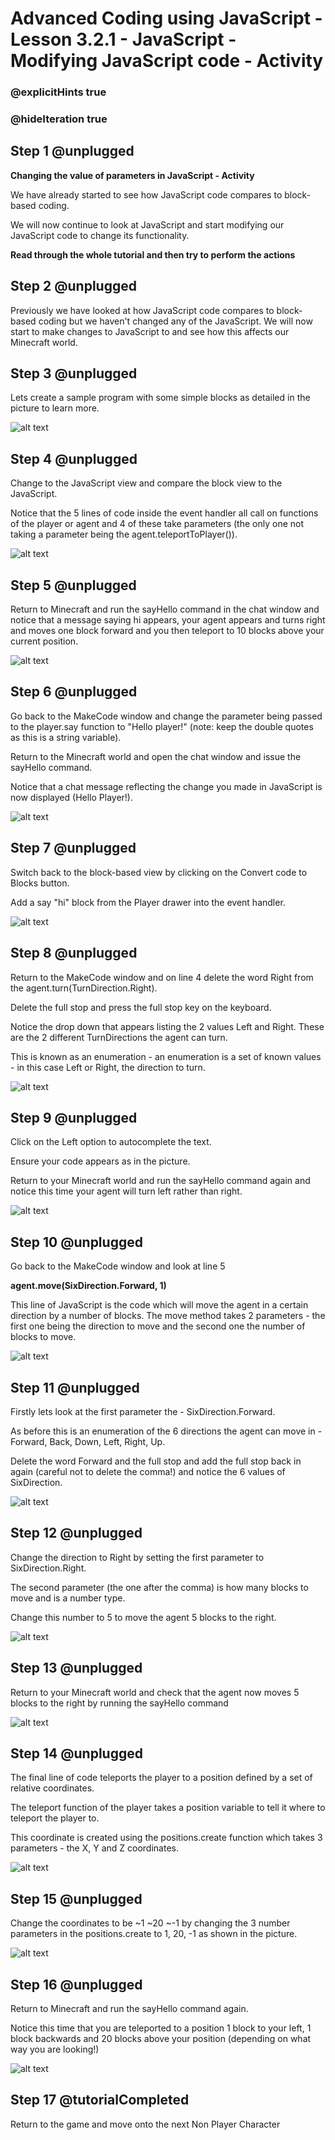 # Advanced Coding using JavaScript - Lesson 3.2.1 - JavaScript - Modifying JavaScript code - Activity

### @explicitHints true
### @hideIteration true

## Step 1 @unplugged
**Changing the value of parameters in JavaScript - Activity**

We have already started to see how JavaScript code compares to block-based coding.

We will now continue to look at JavaScript and start modifying our JavaScript code to change its functionality.

**Read through the whole tutorial and then try to perform the actions**

## Step 2 @unplugged
Previously we have looked at how JavaScript code compares to block-based coding but we haven't changed any of the JavaScript. We will now start to make changes to JavaScript to and see how this affects our Minecraft world.

## Step 3 @unplugged
Lets create a sample program with some simple blocks as detailed in the picture to learn more.

![alt text](https://advancedjs.codingcredentials.com/Lesson3/3.2.1/images/1.jpg?raw=true "Code builder")

## Step 4 @unplugged
Change to the JavaScript view and compare the block view to the JavaScript.

Notice that the 5 lines of code inside the event handler all call on functions of the player or agent and 4 of these take parameters (the only one not taking a parameter being the agent.teleportToPlayer()).

![alt text](https://advancedjs.codingcredentials.com/Lesson3/3.2.1/images/2.jpg?raw=true "Code builder")

## Step 5 @unplugged
Return to Minecraft and run the sayHello command in the chat window and notice that a message saying hi appears, your agent appears and turns right and moves one block forward and you then teleport to 10 blocks above your current position.

![alt text](https://advancedjs.codingcredentials.com/Lesson3/3.2.1/images/3.jpg?raw=true "Code builder")

## Step 6 @unplugged
Go back to the MakeCode window and change the parameter being passed to the player.say function to "Hello player!" (note: keep the double quotes as this is a string variable).

Return to the Minecraft world and open the chat window and issue the sayHello command.

Notice that a chat message reflecting the change you made in JavaScript is now displayed (Hello Player!).

![alt text](https://advancedjs.codingcredentials.com/Lesson3/3.2.1/images/4.jpg?raw=true "Code builder")
## Step 7 @unplugged
Switch back to the block-based view by clicking on the Convert code to Blocks button. 

Add a say "hi" block from the Player drawer into the event handler.

![alt text](https://advancedjs.codingcredentials.com/Lesson3/3.2.1/images/5.jpg?raw=true "Code builder")

## Step 8 @unplugged
Return to the MakeCode window and on line 4 delete the word Right from the agent.turn(TurnDirection.Right).

Delete the full stop and press the full stop key on the keyboard.

Notice the drop down that appears listing the 2 values Left and Right. These are the 2 different TurnDirections the agent can turn.

This is known as an enumeration - an enumeration is a set of known values - in this case Left or Right, the direction to turn.

![alt text](https://advancedjs.codingcredentials.com/Lesson3/3.2.1/images/6.jpg?raw=true "Code builder")

## Step 9 @unplugged
Click on the Left option to autocomplete the text.

Ensure your code appears as in the picture.

Return to your Minecraft world and run the sayHello command again and notice this time your agent will turn left rather than right.

![alt text](https://advancedjs.codingcredentials.com/Lesson3/3.2.1/images/7.jpg?raw=true "Code builder")

## Step 10 @unplugged
Go back to the MakeCode window and look at line 5

**agent.move(SixDirection.Forward, 1)**

This line of JavaScript is the code which will move the agent in a certain direction by a number of blocks. The move method takes 2 parameters - the first one being the direction to move and the second one the number of blocks to move.

![alt text](https://advancedjs.codingcredentials.com/Lesson3/3.2.1/images/8.jpg?raw=true "Code builder")

## Step 11 @unplugged
Firstly lets look at the first parameter the - SixDirection.Forward.

As before this is an enumeration of the 6 directions the agent can move in - Forward, Back, Down, Left, Right, Up.

Delete the word Forward and the full stop and add the full stop back in again (careful not to delete the comma!) and notice the 6 values of SixDirection.

![alt text](https://advancedjs.codingcredentials.com/Lesson3/3.2.1/images/9.jpg?raw=true "Code builder")

## Step 12 @unplugged
Change the direction to Right by setting the first parameter to SixDirection.Right.

The second parameter (the one after the comma) is how many blocks to move and is a number type.

Change this number to 5 to move the agent 5 blocks to the right.

![alt text](https://advancedjs.codingcredentials.com/Lesson3/3.2.1/images/10.jpg?raw=true "Code builder")

## Step 13 @unplugged
Return to your Minecraft world and check that the agent now moves 5 blocks to the right by running the sayHello command

![alt text](https://advancedjs.codingcredentials.com/Lesson3/3.2.1/images/11.jpg?raw=true "Code builder")

## Step 14 @unplugged
The final line of code teleports the player to a position defined by a set of relative coordinates.

The teleport function of the player takes a position variable to tell it where to teleport the player to.

This coordinate is created using the positions.create function which takes 3 parameters - the X, Y and Z coordinates.

![alt text](https://advancedjs.codingcredentials.com/Lesson3/3.2.1/images/12.jpg?raw=true "Code builder")

## Step 15 @unplugged
Change the coordinates to be ~1 ~20 ~-1 by changing the 3 number parameters in the positions.create to 1, 20, -1 as shown in the picture.

![alt text](https://advancedjs.codingcredentials.com/Lesson3/3.2.1/images/13.jpg?raw=true "Code builder")

## Step 16 @unplugged
Return to Minecraft and run the sayHello command again.

Notice this time that you are teleported to a position 1 block to your left, 1 block backwards and 20 blocks above your position (depending on what way you are looking!)

![alt text](https://advancedjs.codingcredentials.com/Lesson3/3.2.1/images/14.jpg?raw=true "Code builder")

## Step 17 @tutorialCompleted
Return to the game and move onto the next Non Player Character